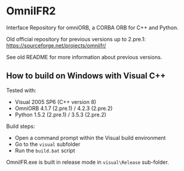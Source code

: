 # OmniIFR2

Interface Repository for omniORB, a CORBA ORB for C++ and Python.

Old official repository for previous versions up to 2.pre.1:
https://sourceforge.net/projects/omniifr/

See old README for more information about previous versions.

## How to build on Windows with Visual C++

Tested with:
- Visual 2005 SP6 (C++ version 8)
- OmniORB 4.1.7 (2.pre.1) / 4.2.3 (2.pre.2)
- Python 1.5.2 (2.pre.1) / 3.5.3 (2.pre.2)

Build steps:
- Open a command prompt within the Visual build environment
- Go to the `visual` subfolder
- Run the `build.bat` script

OmniIFR.exe is built in release mode in `visual\Release` sub-folder.
